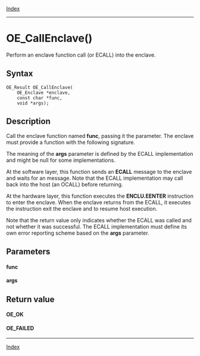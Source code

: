 [Index](index.md)

---
# OE_CallEnclave()

Perform an enclave function call (or ECALL) into the enclave.

## Syntax

    OE_Result OE_CallEnclave(
        OE_Enclave *enclave,
        const char *func,
        void *args);
## Description 

Call the enclave function named **func**, passing it the  parameter. The enclave must provide a function with the following signature.

The meaning of the **args** parameter is defined by the ECALL implementation and might be null for some implementations.

At the software layer, this function sends an **ECALL** message to the enclave and waits for an  message. Note that the ECALL implementation may call back into the host (an OCALL) before returning.

At the hardware layer, this function executes the **ENCLU.EENTER** instruction to enter the enclave. When the enclave returns from the ECALL, it executes the  instruction exit the enclave and to resume host execution.

Note that the return value only indicates whether the ECALL was called and not whether it was successful. The ECALL implementation must define its own error reporting scheme based on the **args** parameter.

## Parameters

#### func

#### args

## Return value

#### OE_OK

#### OE_FAILED

---
[Index](index.md)

